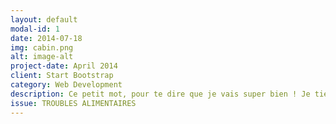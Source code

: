 ```yaml
---
layout: default
modal-id: 1
date: 2014-07-18
img: cabin.png
alt: image-alt
project-date: April 2014
client: Start Bootstrap
category: Web Development
description: Ce petit mot, pour te dire que je vais super bien ! Je tiens bon sans difficultés, et je trouve cela incroyable, je n’ai jamais atteint un tel objectif, malgré de nombreuses années passées en thérapie.
issue: TROUBLES ALIMENTAIRES
---
```

